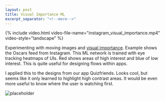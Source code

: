 ```yaml
---
layout: post
title: Visual Importance ML
excerpt_separator: "<!--more-->"
---
```


{% include video.html video-file-name="instagram_visual_importance.mp4" video-style="landscape" %}

Experimenting with moving images and [visual importance](https://github.com/cvzoya/visimportance). Example shows the Oscars feed from Instagram. This ML network is trained with eye tracking heatmaps of UIs. Red shows areas of high interest and blue of low interest. This is quite useful for designing flows within apps.

I applied this to the designs from our app Quizfriends. Looks cool, but seems like it only learned to highlight high contrast areas. It would be even more useful to know where the user is watching first.

![placeholder]({{site.baseurl}}/assets/images/heatmap_quizfriends.jpg)